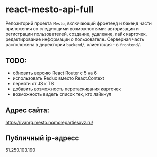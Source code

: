 # react-mesto-api-full
Репозиторий проекта `Mesto`, включающий фронтенд и бэкенд части приложения со следующими возможностями: авторизации и регистрации пользователей, создание, удаление, лайк карточек, редактирование информации о пользователе. Серверная часть расположена в директории `backend/`, клиентская - в `frontend/`. 

## TODO:
- обновить версию React Router c 5 на 6
- использовать Redux вместо React.Context
- перейти от JS к ТS
- добавить возможность перетаскивания карточек
- возможность видеть список тех, кто лайкнул

## Адрес сайта:
https://ivanrg.mesto.nomorepartiesxyz.ru/

## Публичный ip-адресс
51.250.103.190